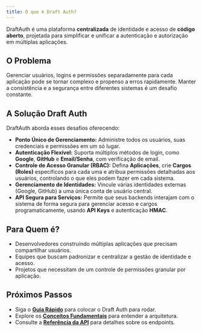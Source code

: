 ```yaml
---
title: O que é Draft Auth?
---
```


DraftAuth é uma plataforma **centralizada** de identidade e acesso de **código aberto**, projetada para simplificar e unificar a autenticação e autorização em múltiplas aplicações.

## O Problema

Gerenciar usuários, logins e permissões separadamente para cada aplicação pode se tornar complexo e propenso a erros rapidamente. Manter a consistência e a segurança entre diferentes sistemas é um desafio constante.

## A Solução Draft Auth

DraftAuth aborda esses desafios oferecendo:

- **Ponto Único de Gerenciamento:** Administre todos os usuários, suas credenciais e permissões em um só lugar.
- **Autenticação Flexível:** Suporta múltiplos métodos de login, como **Google**, **GitHub** e **Email/Senha**, com verificação de email.
- **Controle de Acesso Granular (RBAC):** Defina **Aplicações**, crie **Cargos (Roles)** específicos para cada uma e atribua permissões detalhadas aos usuários, controlando o que eles podem fazer em cada sistema.
- **Gerenciamento de Identidades:** Vincule várias identidades externas (Google, GitHub) a uma única conta de usuário central.
- **API Segura para Serviços:** Permite que seus backends interajam com o sistema de forma segura para gerenciar acesso e cargos programaticamente, usando **API Keys** e autenticação **HMAC**.

## Para Quem é?

- Desenvolvedores construindo múltiplas aplicações que precisam compartilhar usuários.
- Equipes que buscam padronizar e centralizar a gestão de identidade e acesso.
- Projetos que necessitam de um controle de permissões granular por aplicação.

## Próximos Passos

- Siga o **[Guia Rápido](/guides/quickstart)** para colocar o Draft Auth para rodar.
- Explore os **[Conceitos Fundamentais](/concepts/authentication)** para entender a arquitetura.
- Consulte a **[Referência da API](/api/management)** para detalhes sobre os endpoints.
